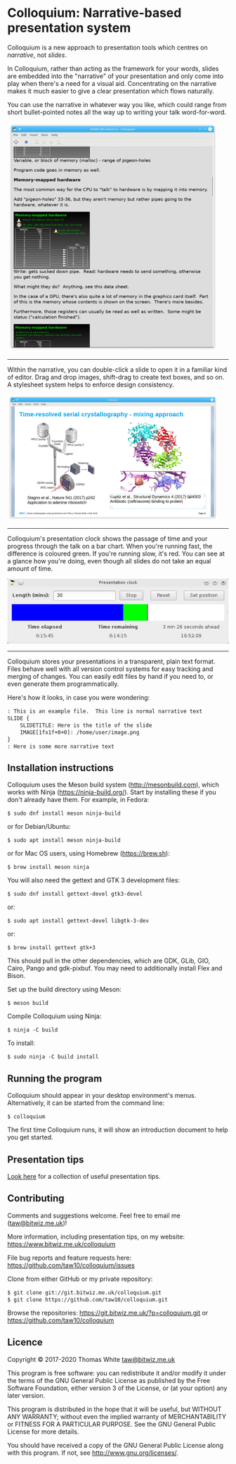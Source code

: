 Colloquium: Narrative-based presentation system
===============================================

Colloquium is a new approach to presentation tools which centres on _narrative_, not _slides_.

In Colloquium, rather than acting as the framework for your words, slides are embedded into the "narrative" of your presentation and only come into play when there's a need for a visual aid.  Concentrating on the narrative makes it much easier to give a clear presentation which flows naturally.

You can use the narrative in whatever way you like, which could range from short bullet-pointed notes all the way up to writing your talk word-for-word.

![Narrative](screenshots/narrative.png)

---

Within the narrative, you can double-click a slide to open it in a familiar kind of editor.  Drag and drop images, shift-drag to create text boxes, and so on.  A stylesheet system helps to enforce design consistency.

![Editor](screenshots/editor.png)

---

Colloquium's presentation clock shows the passage of time and your progress through the talk on a bar chart.  When you're running fast, the difference is coloured green.  If you're running slow, it's red.  You can see at a glance how you're doing, even though all slides do not take an equal amount of time.

![Timer](screenshots/timer.png)

---

Colloquium stores your presentations in a transparent, plain text format.  Files behave well with all version control systems for easy tracking and merging of changes.  You can easily edit files by hand if you need to, or even generate them programmatically.

Here's how it looks, in case you were wondering:

    : This is an example file.  This line is normal narrative text
    SLIDE {
        SLIDETITLE: Here is the title of the slide
        IMAGE[1fx1f+0+0]: /home/user/image.png
    }
    : Here is some more narrative text

Installation instructions
-------------------------

Colloquium uses the Meson build system (http://mesonbuild.com), which works
with Ninja (https://ninja-build.org/).  Start by installing these if you don't
already have them.  For example, in Fedora:

    $ sudo dnf install meson ninja-build

or for Debian/Ubuntu:

    $ sudo apt install meson ninja-build

or for Mac OS users, using Homebrew (https://brew.sh):

    $ brew install meson ninja

You will also need the gettext and GTK 3 development files:

    $ sudo dnf install gettext-devel gtk3-devel

or:

    $ sudo apt install gettext-devel libgtk-3-dev

or:

    $ brew install gettext gtk+3

This should pull in the other dependencies, which are GDK, GLib, GIO, Cairo,
Pango and gdk-pixbuf.  You may need to additionally install Flex and Bison.

Set up the build directory using Meson:

    $ meson build

Compile Colloquium using Ninja:

    $ ninja -C build

To install:

    $ sudo ninja -C build install


Running the program
-------------------

Colloquium should appear in your desktop environment's menus.  Alternatively,
it can be started from the command line:

    $ colloquium

The first time Colloquium runs, it will show an introduction document to help
you get started.


Presentation tips
-----------------

[Look here](doc/presentation-tips.md) for a collection of useful presentation tips.


Contributing
------------

Comments and suggestions welcome. Feel free to email me (taw@bitwiz.me.uk)!

More information, including presentation tips, on my website: https://www.bitwiz.me.uk/colloquium

File bug reports and feature requests here:  https://github.com/taw10/colloquium/issues

Clone from either GitHub or my private repository:

    $ git clone git://git.bitwiz.me.uk/colloquium.git
    $ git clone https://github.com/taw10/colloquium.git

Browse the repositories:  https://git.bitwiz.me.uk/?p=colloquium.git or https://github.com/taw10/colloquium

Licence
-------

Copyright © 2017-2020 Thomas White <taw@bitwiz.me.uk>

This program is free software: you can redistribute it and/or modify
it under the terms of the GNU General Public License as published by
the Free Software Foundation, either version 3 of the License, or
(at your option) any later version.

This program is distributed in the hope that it will be useful,
but WITHOUT ANY WARRANTY; without even the implied warranty of
MERCHANTABILITY or FITNESS FOR A PARTICULAR PURPOSE.  See the
GNU General Public License for more details.

You should have received a copy of the GNU General Public License
along with this program.  If not, see <http://www.gnu.org/licenses/>.
